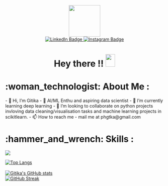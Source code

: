 <div id="header" align="center">
  <img src="https://i.pinimg.com/564x/b7/79/90/b77990c5cd77083976aebcecd01d77c6.jpg" width="100"/>
 <div id="badges">
  <a href="https://www.linkedin.com/in/gitika-gtka26/" target="_blank">
    <img src="https://img.shields.io/badge/LinkedIn-blue?style=for-the-badge&logo=linkedin&logoColor=white" alt="LinkedIn Badge"/>
  </a>
  <a href="https://www.instagram.com/gi.ti.ka/" target="_blank">
    <img src="https://img.shields.io/badge/Instagram-magenta?style=for-the-badge&logo=instagram&logoColor=white" alt="Instagram Badge"/>
  </a>
</div>
 <img src="https://komarev.com/ghpvc/?username=Gitika-26&style=flat-square&color=blue" alt=""/>
</div>
<h1 align="center">
  Hey there !!
  <img src="https://media.giphy.com/media/hvRJCLFzcasrR4ia7z/giphy.gif" width="30px" height="40px"/>
</h1>
<h1>:woman_technologist: About Me :</h1>
- 👋 Hi, I’m Gitika
- 👀 AI/ML Enthu and aspiring data scientist
- 🌱 I’m currently learning deep learning
- 💞️ I’m looking to collaborate on python projects invloving data cleaning/visualisation tasks and machine learning projects in scikitlearn.
- 📫 How to reach me - mail me at phgtka@gmail.com


<h1> :hammer_and_wrench: Skills :</h1>
<p >
  <a href="https://skillicons.dev">
    <img src="https://skillicons.dev/icons?i=py,git,github,mysql,vscode,notion,sklearn,windows" />
  </a>
</p>


[![Top Langs](https://github-readme-stats.vercel.app/api/top-langs/?username=Gitika-26&layout=compact&theme=vision-friendly-dark)](https://github.com/Gitika-26/github-readme-stats)<br/><br/>
[![Gitika's GitHub stats](https://github-readme-stats.vercel.app/api?username=Gitika-26&show_icons=true&theme=radical)](https://github.com/Gitika-26/github-readme-stats) <br/>
[![GitHub Streak](https://streak-stats.demolab.com?user=Gitika-26&theme=dark&hide_border=true)](https://git.io/streak-stats)


<!---
Gitika-26/Gitika-26 is a ✨ special ✨ repository because its `README.md` (this file) appears on your GitHub profile.
You can click the Preview link to take a look at your changes.
--->
